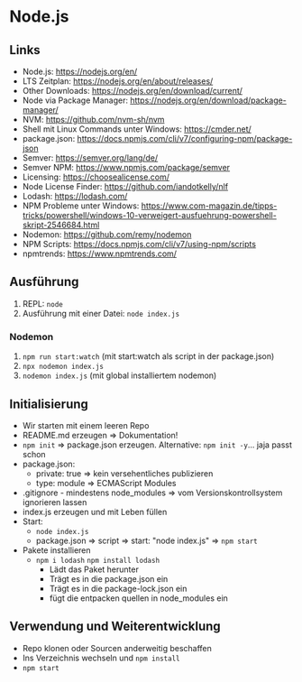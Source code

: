 # Node.js

## Links

- Node.js: https://nodejs.org/en/
- LTS Zeitplan: https://nodejs.org/en/about/releases/
- Other Downloads: https://nodejs.org/en/download/current/
- Node via Package Manager: https://nodejs.org/en/download/package-manager/
- NVM: https://github.com/nvm-sh/nvm
- Shell mit Linux Commands unter Windows: https://cmder.net/
- package.json: https://docs.npmjs.com/cli/v7/configuring-npm/package-json
- Semver: https://semver.org/lang/de/
- Semver NPM: https://www.npmjs.com/package/semver
- Licensing: https://choosealicense.com/
- Node License Finder: https://github.com/iandotkelly/nlf
- Lodash: https://lodash.com/
- NPM Probleme unter Windows: https://www.com-magazin.de/tipps-tricks/powershell/windows-10-verweigert-ausfuehrung-powershell-skript-2546684.html
- Nodemon: https://github.com/remy/nodemon
- NPM Scripts: https://docs.npmjs.com/cli/v7/using-npm/scripts
- npmtrends: https://www.npmtrends.com/

## Ausführung

1. REPL: `node`
2. Ausführung mit einer Datei: `node index.js`

### Nodemon

1. `npm run start:watch` (mit start:watch als script in der package.json)
2. `npx nodemon index.js`
3. `nodemon index.js` (mit global installiertem nodemon)

## Initialisierung

- Wir starten mit einem leeren Repo
- README.md erzeugen => Dokumentation!
- `npm init` => package.json erzeugen. Alternative: `npm init -y`... jaja passt schon
- package.json:
  - private: true => kein versehentliches publizieren
  - type: module => ECMAScript Modules
- .gitignore - mindestens node_modules => vom Versionskontrollsystem ignorieren lassen
- index.js erzeugen und mit Leben füllen
- Start:
  - `node index.js`
  - package.json => script => start: "node index.js" => `npm start`
- Pakete installieren
  - `npm i lodash` `npm install lodash`
    - Lädt das Paket herunter
    - Trägt es in die package.json ein
    - Trägt es in die package-lock.json ein
    - fügt die entpacken quellen in node_modules ein

## Verwendung und Weiterentwicklung

- Repo klonen oder Sourcen anderweitig beschaffen
- Ins Verzeichnis wechseln und `npm install`
- `npm start`
